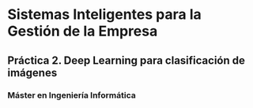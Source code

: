# Sistemas Inteligentes para la Gestión de la Empresa

## Práctica 2. Deep Learning para clasificación de imágenes

### Máster en Ingeniería Informática
